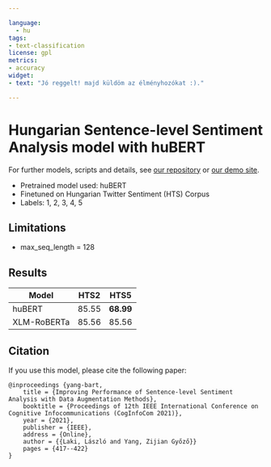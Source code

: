 ```yaml
---

language: 
  - hu
tags:
- text-classification
license: gpl
metrics:
- accuracy
widget:
- text: "Jó reggelt! majd küldöm az élményhozókat :)."

---
```


# Hungarian Sentence-level Sentiment Analysis model with huBERT

For further models, scripts and details, see [our repository](https://github.com/nytud/sentiment-analysis) or [our demo site](https://juniper.nytud.hu/demo/nlp).

  - Pretrained model used: huBERT
  - Finetuned on Hungarian Twitter Sentiment (HTS) Corpus
  - Labels: 1, 2, 3, 4, 5
  	
## Limitations

- max_seq_length = 128

## Results

| Model | HTS2 | HTS5 |
| ------------- | ------------- | ------------- |
| huBERT | 85.55 | **68.99**  |
| XLM-RoBERTa| 85.56 | 85.56 |

## Citation
If you use this model, please cite the following paper:

```
@inproceedings {yang-bart,
    title = {Improving Performance of Sentence-level Sentiment Analysis with Data Augmentation Methods},
	booktitle = {Proceedings of 12th IEEE International Conference on Cognitive Infocommunications (CogInfoCom 2021)},
	year = {2021},
	publisher = {IEEE},
	address = {Online},
	author = {{Laki, László and Yang, Zijian Győző}}
	pages = {417--422}
}

```
